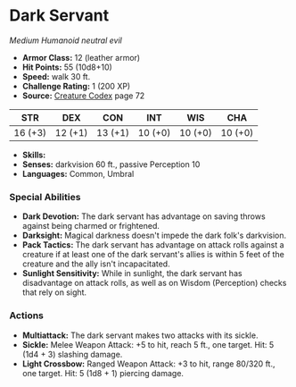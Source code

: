 # Dark Servant

*Medium* *Humanoid* *neutral evil*

- **Armor Class:** 12 (leather armor)
- **Hit Points:** 55 (10d8+10)
- **Speed:** walk 30 ft.
- **Challenge Rating:** 1 (200 XP)
- **Source:** [Creature Codex](https://koboldpress.com/kpstore/product/creature-codex-for-5th-edition-dnd) page 72

| STR | DEX | CON | INT | WIS | CHA |
| --- | --- | --- | --- | --- | --- |
| 16 (+3) | 12 (+1) | 13 (+1) | 10 (+0) | 10 (+0) | 10 (+0) |

- **Skills:** 
- **Senses:** darkvision 60 ft., passive Perception 10
- **Languages:** Common, Umbral

### Special Abilities

- **Dark Devotion:** The dark servant has advantage on saving throws
against being charmed or frightened.
- **Darksight:** Magical darkness doesn't impede the dark folk's darkvision.
- **Pack Tactics:** The dark servant has advantage on attack rolls against a creature if at least one of the dark servant's allies is within 5 feet of the creature and the ally isn't incapacitated.
- **Sunlight Sensitivity:** While in sunlight, the dark servant has disadvantage on attack rolls, as well as on Wisdom (Perception) checks that rely on sight.

### Actions

- **Multiattack:** The dark servant makes two attacks with its sickle.
- **Sickle:** Melee Weapon Attack: +5 to hit, reach 5 ft., one target. Hit: 5 (1d4 + 3) slashing damage.
- **Light Crossbow:** Ranged Weapon Attack: +3 to hit, range 80/320 ft., one target. Hit: 5 (1d8 + 1) piercing damage.


